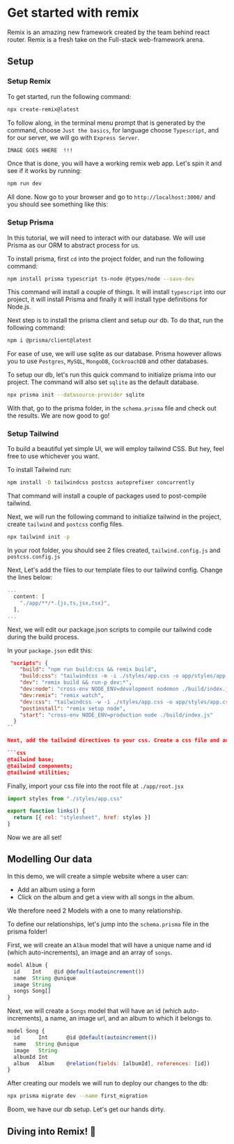 # Get started with remix

Remix is an amazing new framework created by the team behind react router.
Remix is a fresh take on the Full-stack web-framework arena.

## Setup

### Setup Remix

To get started, run the following command:

``` bash
npx create-remix@latest
```

To follow along, in the terminal menu prompt that is generated by the command,
choose `Just the basics`, for language choose `Typescript`, and for our server, we will go with `Express Server`.

```bash
IMAGE GOES HHERE  !!!
```

Once that is done, you will have a working remix web app. Let's spin it and see if it works by running:

```bash
npm run dev
```

All done. Now go to your browser and go to `http://localhost:3000/` and you should see something like this:

### Setup Prisma

In this tutorial, we will need to interact with our database. We will use Prisma as our ORM to abstract process for us.

To install prisma, first `cd` into the project folder, and run the following command:

```bash
npm install prisma typescript ts-node @types/node --save-dev
```

This command will install a couple of things. It will install `typescript` into our project, it will install Prisma and finally it will install type definitions for Node.js.

Next step is to install the prisma client and setup our db. To do that, run the following command:

```bash
npm i @prisma/client@latest
```

For ease of use, we will use sqlite as our database. Prisma however allows you to use `Postgres`, `MySQL`, `MongoDB`, `CockroachDB` and other databases.

To setup our db, let's run this quick command to initialize prisma into our project. The command will also set `sqlite` as the default database.

```bash
npx prisma init --datasource-provider sqlite
```

With that, go to the prisma folder, in the `schema.prisma` file and check out the results. We are now good to go!

### Setup Tailwind

To build a beautiful yet simple UI, we will employ tailwind CSS. But hey, feel free to use whichever you want.

To install Tailwind run:

```bash
npm install -D tailwindcss postcss autoprefixer concurrently
```

That command will install a couple of packages used to post-compile tailwind.

Next, we will run the following command to initialize tailwind in the project, create `tailwind` and `postcss` config files.

```bash
npx tailwind init -p
```

In your root folder, you should see 2 files created, `tailwind.config.js` and `postcss.config.js`

Next, Let's add the files to our template files to our tailwind config. Change the lines below:

```js
...
  content: [
    "./app/**/*.{js,ts,jsx,tsx}",
  ],
...
```

Next, we will edit our package.json scripts to compile our tailwind code during the build process.

In your `package.json` edit this:

```json
 "scripts": {
    "build": "npm run build:css && remix build",
    "build:css": "tailwindcss -m -i ./styles/app.css -o app/styles/app.css",
    "dev": "remix build && run-p dev:*",
    "dev:node": "cross-env NODE_ENV=development nodemon ./build/index.js --watch ./build/index.js",
    "dev:remix": "remix watch",
    "dev:css": "tailwindcss -w -i ./styles/app.css -o app/styles/app.css",
    "postinstall": "remix setup node",
    "start": "cross-env NODE_ENV=production node ./build/index.js"
  }
``

Next, add the tailwind directives to your css. Create a css file and add the following. I prefer creating a seperate folder for my css.

```css
@tailwind base;
@tailwind components;
@tailwind utilities;
```

Finally, import your css file into the root file at `./app/root.jsx`

```jsx
import styles from "./styles/app.css"

export function links() {
  return [{ rel: "stylesheet", href: styles }]
}
```

Now we are all set!

## Modelling Our data

In this demo, we will create a simple website where a user can:

- Add an album using a form
- Click on the album and get a view with all songs in the album.

We therefore need 2 Models with a one to many relationship.

To define our relationships, let's jump into the `schema.prisma` file in the prisma folder!

First, we will create an `Album` model that will have a unique name and id (which auto-increments), an image and an array of `songs`.

```js
model Album {
  id    Int    @id @default(autoincrement())
  name  String @unique
  image String
  songs Song[]
}
```

Next, we will create a `Songs` model that will have an id (which auto-increments), a name, an image url, and an album to which it belongs to.

```js
model Song {
  id      Int      @id @default(autoincrement())
  name   String @unique
  image   String
  albumId Int
  album   Album    @relation(fields: [albumId], references: [id])
}
```

After creating our models we will run to deploy our changes to the db:

```bash
npx prisma migrate dev --name first_migration
```

Boom, we have our db setup. Let's get our hands dirty.

## Diving into Remix! 🚀

